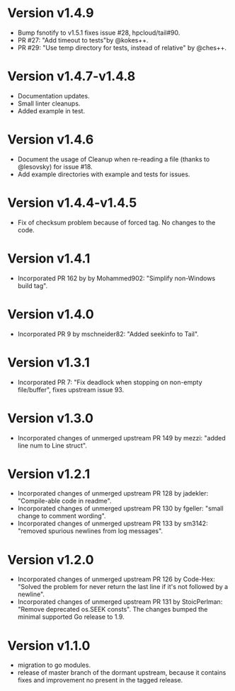 # Version v1.4.9
* Bump fsnotify to v1.5.1 fixes issue #28, hpcloud/tail#90.
* PR #27: "Add timeout to tests"by @kokes++.
* PR #29: "Use temp directory for tests, instead of relative" by @ches++.

# Version v1.4.7-v1.4.8
* Documentation updates.
* Small linter cleanups.
* Added example in test.

# Version v1.4.6

* Document the usage of Cleanup when re-reading a file (thanks to @lesovsky) for issue #18.
* Add example directories with example and tests for issues.

# Version v1.4.4-v1.4.5

* Fix of checksum problem because of forced tag. No changes to the code.

# Version v1.4.1

* Incorporated PR 162 by by Mohammed902: "Simplify non-Windows build tag".

# Version v1.4.0

* Incorporated PR 9 by mschneider82: "Added seekinfo to Tail".

# Version v1.3.1

* Incorporated PR 7: "Fix deadlock when stopping on non-empty file/buffer",
fixes upstream issue 93.


# Version v1.3.0

* Incorporated changes of unmerged upstream PR 149 by mezzi: "added line num
to Line struct".

# Version v1.2.1

* Incorporated changes of unmerged upstream PR 128 by jadekler: "Compile-able
code in readme".
* Incorporated changes of unmerged upstream PR 130 by fgeller: "small change
to comment wording".
* Incorporated changes of unmerged upstream PR 133 by sm3142: "removed
spurious newlines from log messages".

# Version v1.2.0

* Incorporated changes of unmerged upstream PR 126 by Code-Hex: "Solved the
 problem for never return the last line if it's not followed by a newline".
* Incorporated changes of unmerged upstream PR 131 by StoicPerlman: "Remove
deprecated os.SEEK consts". The changes bumped the minimal supported Go
release to 1.9.

# Version v1.1.0

* migration to go modules.
* release of master branch of the dormant upstream, because it contains
fixes and improvement no present in the tagged release.

